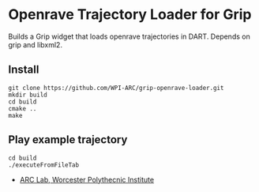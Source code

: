 Openrave Trajectory Loader for Grip
==================

Builds a Grip widget that loads openrave trajectories in DART. Depends on grip and libxml2.

Install
-------

    git clone https://github.com/WPI-ARC/grip-openrave-loader.git
    mkdir build
    cd build 
    cmake ..
    make
   

Play example trajectory
------------

    cd build
    ./executeFromFileTab


* [ARC Lab, Worcester Polythecnic Institute](http://http://arc.wpi.edu/)
